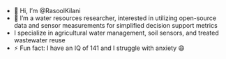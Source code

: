 - 👋 Hi, I’m @RasoolKilani
- 👀 I’m a water resources researcher, interested in utilizing open-source data and sensor measurements for simplified decision support metrics
- I specialize in agricultural water management, soil sensors, and treated wastewater reuse
- ⚡ Fun fact: I have an IQ of 141 and I struggle with anxiety 😄

<!---
RasoolKilani/RasoolKilani is a ✨ special ✨ repository because its `README.md` (this file) appears on your GitHub profile.
You can click the Preview link to take a look at your changes.
--->
